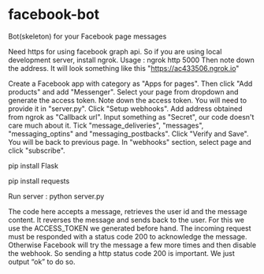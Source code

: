 # facebook-bot
Bot(skeleton) for your Facebook page messages


Need https for using facebook graph api. So if you are using local development server, install ngrok.
Usage :
  ngrok http 5000
Then note down the address. It will look something like this "https://ac433506.ngrok.io"


Create a Facebook app with category as "Apps for pages".
Then click "Add products" and add "Messenger".
Select your page from dropdown and generate the access token. Note down the access token. You will need to provide it in "server.py".
Click "Setup webhooks". Add address obtained from ngrok as "Callback url". Input something as "Secret", our code doesn't care much about it. Tick "message_deliveries", "messages", "messaging_optins" and "messaging_postbacks". Click "Verify and Save". You will be back to previous page. In "webhooks" section, select page and click "subscribe".


pip install Flask

pip install requests


Run server :  python server.py



The code here accepts a message, retrieves the user id and the message content. It reverses the message and sends back to the user. For this we use the ACCESS_TOKEN we generated before hand. The incoming request must be responded with a status code 200 to acknowledge the message. Otherwise Facebook will try the message a few more times and then disable the webhook. So sending a http status code 200 is important. We just output “ok” to do so.

